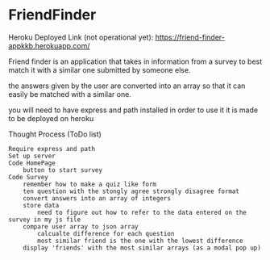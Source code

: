 # FriendFinder

Heroku Deployed Link (not operational yet): https://friend-finder-appkkb.herokuapp.com/

Friend finder is an application that takes in information from a survey to best match it with a similar one submitted by someone else.

the answers given by the user are converted into an array so that it can easily be matched with a similar one.

you will need to have express and path installed in order to use it
it is made to be deployed on heroku

Thought Process (ToDo list)

    Require express and path
    Set up server
    Code HomePage
        button to start survey
    Code Survey
        remember how to make a quiz like form
        ten question with the stongly agree strongly disagree format
        convert answers into an array of integers
        store data
            need to figure out how to refer to the data entered on the survey in my js file
        compare user array to json array
            calcualte difference for each question
            most similar friend is the one with the lowest difference
        display 'friends' with the most similar arrays (as a modal pop up)
